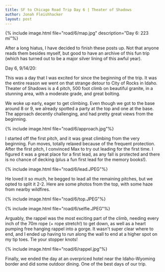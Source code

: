 ```yaml
---
title: SF to Chicago Road Trip Day 6 | Theater of Shadows
author: Jonah Fleishhacker
layout: post
---
```


{% include image.html file="road/6/map.jpg" description="Day 6: 223 mi"%}

After a long hiatus, I have decided to finish these posts up. Not that anyone reads them besides myself, but good to have an archive of this fun trip (which has turned out to be a major silver lining of this awful year).

Day 6, 9/14/20: 

This was a day that I was excited for since the beginning of the trip. It was the entire reason we went on that strange detour to City of Rocks in Idaho. Theater of Shadows is a 4 pitch, 500 foot climb on beautiful granite, in a stunning area, with a moderate grade, and great bolting.

We woke up early, eager to get climbing. Even though we got to the base around 8 or 9, we already spotted a party at the top and one at the base. The approach decently challenging, and had pretty great views from the beginning.

{% include image.html file="road/6/approach.jpg"%}

I started off the first pitch, and it was great climbing from the very beginning. Fun moves, totally relaxed because of the frequent protection. After the first pitch, I convinced Max to try out leading for the first time. I figured it was a great place for a first lead, as any fall is protected and there is no chance of decking (plus a fun first lead for the memory books!). 

{% include image.html file="road/6/lead.JPEG"%}

He loved it so much, he begged to lead all the remaining pitches, but we opted to split it 2-2. Here are some photos from the top, with some haze from nearby wildfires.

{% include image.html file="road/6/top.JPEG"%}

{% include image.html file="road/6/selfie.JPEG"%}

Arguably, the rappel was the most exciting part of the climb, needing every inch of the 70m rope (+ rope stretch!) to get down, as well as a heart pumping free hanging rappel into a gorge. It wasn't super clear where to end, and I ended up having to run along the wall to end at a higher spot on my tip toes. Tie your stopper knots!

{% include image.html file="road/6/rappel.jpg"%}

Finally, we ended the day at an overpriced hotel near the Idaho-Wyoming border and did some outdoor dining. One of the best days of our trip.